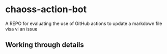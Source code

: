 # chaoss-action-bot
A REPO for evaluating the use of GitHub actions to update a markdown file visa vi an issue

## Working through details
